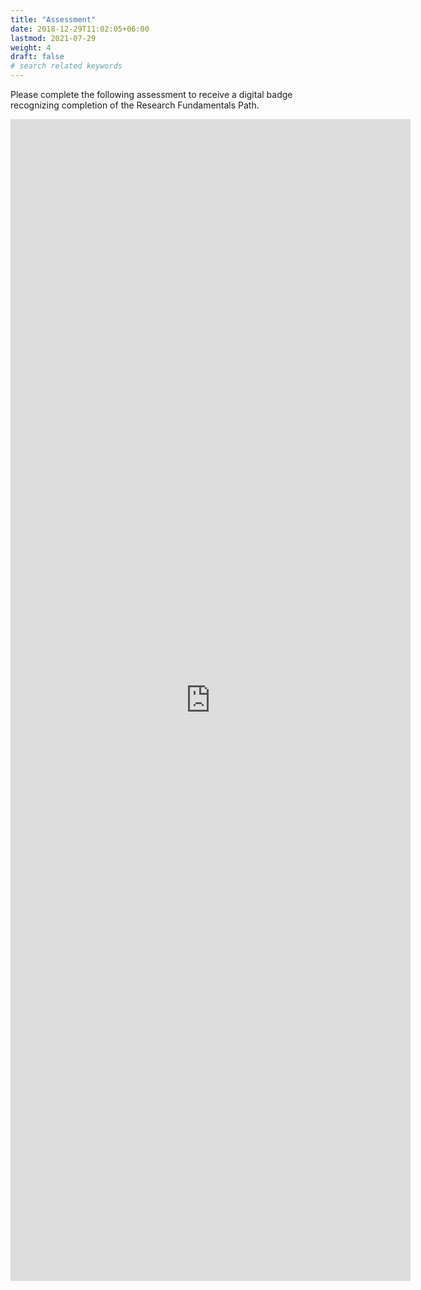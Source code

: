 ```yaml
---
title: "Assessment"
date: 2018-12-29T11:02:05+06:00
lastmod: 2021-07-29
weight: 4
draft: false
# search related keywords
---
```

Please complete the following assessment to receive a digital badge recognizing completion of the Research Fundamentals Path. 

<iframe src="https://docs.google.com/forms/d/e/1FAIpQLSeiEIHF_fG2z7vHWIj76qD-EqKFwFpfbZY-2rbIkBXuJ3qtBw/viewform?embedded=true" width="640" height="1859" frameborder="0" marginheight="0" marginwidth="0">Loading…</iframe>